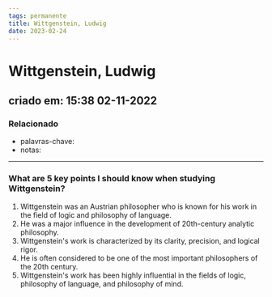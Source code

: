 ```yaml
---
tags: permanente
title: Wittgenstein, Ludwig
date: 2023-02-24
---
```


# Wittgenstein, Ludwig

## criado em: 15:38 02-11-2022

### Relacionado

- palavras-chave: 
- notas: 
---

### What are 5 key points I should know when studying Wittgenstein?

1. Wittgenstein was an Austrian philosopher who is known for his work in the field of logic and philosophy of language.
2. He was a major influence in the development of 20th-century analytic philosophy.
3. Wittgenstein's work is characterized by its clarity, precision, and logical rigor.
4. He is often considered to be one of the most important philosophers of the 20th century.
5. Wittgenstein's work has been highly influential in the fields of logic, philosophy of language, and philosophy of mind.
